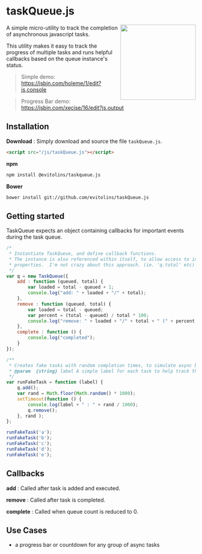 # taskQueue.js

<img align="right" height="200" src="https://cdn2.iconfinder.com/data/icons/windows-8-metro-style/128/list_ingredients.png">

A simple micro-utility to track the completion of asynchronous javascript tasks.

This utility makes it easy to track the progress of multiple tasks and runs helpful callbacks based on the queue instance's status.


> Simple demo: https://jsbin.com/holeme/1/edit?js,console

> Progress Bar demo: https://jsbin.com/xecise/16/edit?js,output



## Installation
**Download**
: Simply download and source the file `taskQueue.js`.

```html
<script src="/js/taskQueue.js"></script>
```

**npm**

```bash
npm install @evitolins/taskqueue.js
```

**Bower**

```bash
bower install git://github.com/evitolins/taskQueue.js
```

## Getting started

TaskQueue expects an object containing callbacks for important events during the task queue.

```javascript
/*
 * Instantiate TaskQueue, and define callback functions.
 * The instance is also referenced within itself, to allow access to instance
 * properties.  I'm not crazy about this approach. (ie. 'q.total' etc)
 */
var q = new TaskQueue({
    add : function (queued, total) {
        var loaded = total - queued + 1;
        console.log("add: " + loaded + "/" + total);
    },
    remove : function (queued, total) {
        var loaded = total - queued;
        var percent = (total - queued) / total * 100;
        console.log("remove: " + loaded + "/" + total + " (" + percent + "% complete)");
    },
    complete : function () {
        console.log("completed");
    }
});

/**
 * Creates fake tasks with random completion times, to simulate async behavior.
 * @param  {string} label A simple label for each task to help track the results.
 */
var runFakeTask = function (label) {
    q.add();
    var rand = Math.floor(Math.random() * 1000);
    setTimeout(function () {
        console.log(label + " : " + rand / 1000);
        q.remove();
    }, rand );
};

runFakeTask('a');
runFakeTask('b');
runFakeTask('c');
runFakeTask('d');
runFakeTask('e');
```


## Callbacks
**add**
: Called after task is added and executed.

**remove**
: Called after task is completed.

**complete**
: Called when queue count is reduced to 0.


       
## Use Cases
- a progress bar or countdown for any group of async tasks
